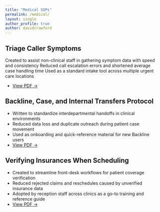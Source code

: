 ```yaml
---
title: "Medical SOPs"
permalink: /medical/
layout: single
author_profile: true
author: davidcrawford
---
```


## Triage Caller Symptoms

Created to assist non-clinical staff in gathering symptom data with speed and consistency
Reduced call escalation errors and shortened average case handling time
Used as a standard intake tool across multiple urgent care locations
- [View PDF →](/assets/docs/triage-symptoms.pdf/)

## Backline, Case, and Internal Transfers Protocol

- Written to standardize interdepartmental handoffs in clinical environments
- Reduced data loss and duplicate outreach during patient case movement
- Used as onboarding and quick-reference material for new Backline users
- [View PDF →](/assets/docs/backline-transfers.pdf/)

## Verifying Insurances When Scheduling

- Created to streamline front-desk workflows for patient coverage verification
- Reduced rejected claims and reschedules caused by unverified insurance data
- Adopted by reception staff across clinics as a go-to training and reference guide
- [View PDF →](/assets/docs/verifying-insurances.pdf/)